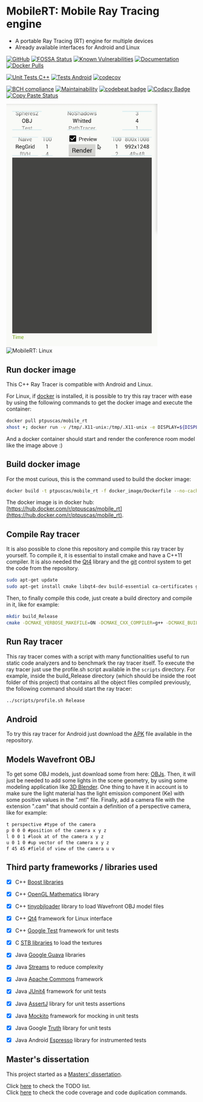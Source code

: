 # MobileRT: Mobile Ray Tracing engine <br/>
- A portable Ray Tracing (RT) engine for multiple devices <br/>
- Already available interfaces for Android and Linux <br/>

[comment]: # (Licenses and documentation)
[![GitHub](https://img.shields.io/github/license/TiagoMSSantos/MobileRT)](https://raw.githubusercontent.com/TiagoMSSantos/MobileRT/master/LICENSE)
[![FOSSA Status](https://app.fossa.io/api/projects/git%2Bgithub.com%2FTiagoMSSantos%2FMobileRT.svg?type=shield)](https://app.fossa.io/projects/git%2Bgithub.com%2FTiagoMSSantos%2FMobileRT?ref=badge_shield)
[![Known Vulnerabilities](https://snyk.io/test/github/TiagoMSSantos/MobileRT/badge.svg?targetFile=app/build.gradle)](https://snyk.io/test/github/TiagoMSSantos/MobileRT?targetFile=app/build.gradle)
[![Documentation](https://codedocs.xyz/TiagoMSSantos/MobileRT.svg)](https://codedocs.xyz/TiagoMSSantos/MobileRT/)
[![Docker Pulls](https://img.shields.io/docker/pulls/ptpuscas/mobile_rt)](https://hub.docker.com/r/ptpuscas/mobile_rt)

[comment]: # (Continuous Integration & Code coverage)
[![Unit Tests C++](https://github.com/TiagoMSSantos/MobileRT/workflows/Unit%20Tests%20C++/badge.svg)](https://github.com/TiagoMSSantos/MobileRT/actions)
[![Tests Android](https://github.com/TiagoMSSantos/MobileRT/workflows/Tests%20Android/badge.svg)](https://github.com/TiagoMSSantos/MobileRT/actions)
[![codecov](https://codecov.io/gh/TiagoMSSantos/MobileRT/branch/master/graph/badge.svg)](https://codecov.io/gh/TiagoMSSantos/MobileRT)

<!-- 
[![Test Coverage](https://api.codeclimate.com/v1/badges/6a80c282c888f405d779/test_coverage)](https://codeclimate.com/github/TiagoMSSantos/MobileRT/test_coverage)
-->

[comment]: # (Static analysis)
[![BCH compliance](https://bettercodehub.com/edge/badge/TiagoMSSantos/MobileRT?branch=master)](https://bettercodehub.com/results/TiagoMSSantos/MobileRT)
[![Maintainability](https://api.codeclimate.com/v1/badges/6a80c282c888f405d779/maintainability)](https://codeclimate.com/github/TiagoMSSantos/MobileRT/maintainability)
[![codebeat badge](https://codebeat.co/assets/svg/badges/B-66bd63-dcc2e015f60fd0645631f8e7891440fb04fff8acc238aa755faf7de8c0ff7e2b.svg)](https://codebeat.co/projects/github-com-tiagomssantos-mobilert-master)
[![Codacy Badge](https://api.codacy.com/project/badge/Grade/f05b1285e19a476d8e6c0da1273f5e18)](https://app.codacy.com/manual/TiagoMSSantos/MobileRT?utm_source=github.com&utm_medium=referral&utm_content=TiagoMSSantos/MobileRT&utm_campaign=Badge_Grade_Settings)
[![Copy Paste Status](https://tiagomssantos.github.io/MobileRT/jscpd-report/jscpd-badge.svg)](https://tiagomssantos.github.io/MobileRT/jscpd-report/jscpd-report)


<img src="Example_Android.gif" alt="MobileRT: Android" width="400"/>
<img src="Example_Linux.gif" alt="MobileRT: Linux" height="400"/>


## Run docker image
This C++ Ray Tracer is compatible with Android and Linux. <br/>

For Linux, if [docker](https://www.docker.com/) is installed, it is possible to
try this ray tracer with ease by using the following commands to get the docker
image and execute the container: <br/>
```bash
docker pull ptpuscas/mobile_rt
xhost +; docker run -v /tmp/.X11-unix:/tmp/.X11-unix -e DISPLAY=${DISPLAY} -it ptpuscas/mobile_rt
```
And a docker container should start and render the conference room model like
the image above :) <br/>

## Build docker image
For the most curious, this is the command used to build the docker image:
```bash
docker build -t ptpuscas/mobile_rt -f docker_image/Dockerfile --no-cache=false --build-arg build_type=Release .
```

The docker image is in docker hub:
[https://hub.docker.com/r/ptpuscas/mobile_rt](https://hub.docker.com/r/ptpuscas/mobile_rt).

## Compile Ray tracer
It is also possible to clone this repository and compile this ray tracer by
yourself.
To compile it, it is essential to install cmake and have a C++11 compiler.
It is also needed the [Qt4](https://www.qt.io/) library and the
[git](https://git-scm.com/) control system to get the code from the repository.
<br/>
```bash
sudo apt-get update
sudo apt-get install cmake libqt4-dev build-essential ca-certificates git g++
```
Then, to finally compile this code, just create a build directory and compile
in it, like for example:
```bash
mkdir build_Release
cmake -DCMAKE_VERBOSE_MAKEFILE=ON -DCMAKE_CXX_COMPILER=g++ -DCMAKE_BUILD_TYPE=Release ../app/
```

## Run Ray tracer
This ray tracer comes with a script with many functionalities useful to run
static code analyzers and to benchmark the ray tracer itself.
To execute the ray tracer just use the profile.sh script available in the
`scripts` directory.
For example, inside the build_Release directory (which should be inside the root
folder of this project) that contains all the object files compiled previously,
the following command should start the ray tracer: <br/>
```bash
../scripts/profile.sh Release
```

## Android
To try this ray tracer for Android just download the
[APK](https://github.com/TiagoMSSantos/MobileRT/blob/master/app/release/app-release.apk?raw=true)
file available in the repository.

## Models Wavefront OBJ
To get some OBJ models, just download some from here:
[OBJs](https://casual-effects.com/data/).
Then, it will just be needed to add some lights in the scene geometry, by using
some modeling application like [3D Blender](https://www.blender.org/).
One thing to have it in account is to make sure the light material has the
light emission component (Ke) with some positive values in the ".mtl" file.
Finally, add a camera file with the extension ".cam" that should contain a
definition of a perspective camera, like for example:
```
t perspective #type of the camera
p 0 0 0 #position of the camera x y z
l 0 0 1 #look at of the camera x y z
u 0 1 0 #up vector of the camera x y z
f 45 45 #field of view of the camera u v
```


## Third party frameworks / libraries used
- [x] C++ [Boost libraries](https://www.boost.org/)
- [x] C++ [OpenGL Mathematics](https://glm.g-truc.net/0.9.9/index.html)
library
- [x] C++ [tinyobjloader](https://github.com/tinyobjloader/tinyobjloader)
library to load Wavefront OBJ model files
- [x] C++ [Qt4](https://www.qt.io/) framework for Linux interface
- [x] C++ [Google Test](https://github.com/google/googletest) framework
for unit tests
- [x] C [STB libraries](https://github.com/nothings/stb) to load the textures
- [x] Java [Google Guava](https://github.com/google/guava) libraries
- [x] Java [Streams](https://github.com/stefan-zobel/streamsupport) to
reduce complexity
- [x] Java [Apache Commons](https://commons.apache.org/) framework
- [x] Java [JUnit4](https://junit.org/junit4/) framework for
unit tests
- [x] Java [AssertJ](https://assertj.github.io/doc/) library for
unit tests assertions
- [x] Java [Mockito](https://site.mockito.org/) framework for
mocking in unit tests
- [x] Java Google [Truth](https://truth.dev/) library for
unit tests 
- [x] Java Android [Espresso](https://developer.android.com/training/testing/espresso)
library for instrumented tests


## Master's dissertation
This project started as a [Masters' dissertation](Masters_dissertation.pdf).

Click [here](TODO.md) to check the TODO list. <br/>
Click [here](TOOLS.md) to check the code coverage and code duplication commands. <br/>
